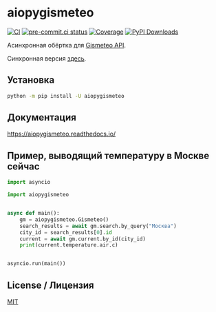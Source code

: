 # aiopygismeteo

[![CI](https://github.com/monosans/aiopygismeteo/actions/workflows/ci.yml/badge.svg?branch=main&event=push)](https://github.com/monosans/aiopygismeteo/actions/workflows/ci.yml?query=event%3Apush+branch%3Amain)
[![pre-commit.ci status](https://results.pre-commit.ci/badge/github/monosans/aiopygismeteo/main.svg)](https://results.pre-commit.ci/latest/github/monosans/aiopygismeteo/main)
[![Coverage](https://img.shields.io/codecov/c/github/monosans/aiopygismeteo/main?logo=codecov)](https://codecov.io/gh/monosans/aiopygismeteo)
[![PyPI Downloads](https://img.shields.io/pypi/dm/aiopygismeteo?logo=pypi)](https://pypi.org/project/aiopygismeteo/)

Асинхронная обёртка для [Gismeteo API](https://gismeteo.ru/api/).

Синхронная версия [здесь](https://github.com/monosans/pygismeteo).

## Установка

```bash
python -m pip install -U aiopygismeteo
```

## Документация

<https://aiopygismeteo.readthedocs.io/>

## Пример, выводящий температуру в Москве сейчас

```python
import asyncio

import aiopygismeteo


async def main():
    gm = aiopygismeteo.Gismeteo()
    search_results = await gm.search.by_query("Москва")
    city_id = search_results[0].id
    current = await gm.current.by_id(city_id)
    print(current.temperature.air.c)


asyncio.run(main())
```

## License / Лицензия

[MIT](https://github.com/monosans/aiopygismeteo/blob/main/LICENSE)
